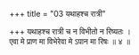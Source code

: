 +++
title = "03 यथाहश्च रात्री"

+++
यथाहश्च रात्री च न विभीतो न रिष्यतः ।  
एवा मे प्राण मा विभेरेवा मे ऽपान मा रिषः ॥ ४ ॥